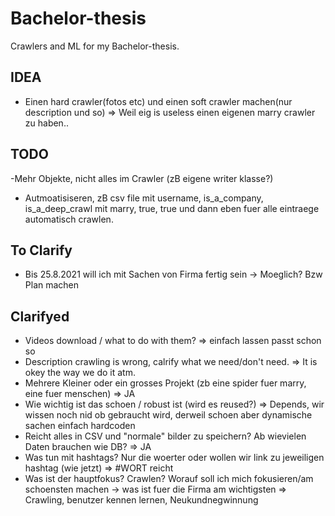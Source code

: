 # Bachelor-thesis
Crawlers and ML for my Bachelor-thesis.

## IDEA
- Einen hard crawler(fotos etc) und einen soft crawler machen(nur description und so) => Weil eig is useless einen eigenen marry crawler zu haben..

## TODO
-Mehr Objekte, nicht alles im Crawler (zB eigene writer klasse?)
- Autmoatisiseren, zB csv file mit username, is_a_company, is_a_deep_crawl mit marry, true, true und dann eben fuer alle eintraege automatisch crawlen.

## To Clarify

- Bis 25.8.2021 will ich mit Sachen von Firma fertig sein -> Moeglich? Bzw Plan machen

## Clarifyed
- Videos download / what to do with them? => einfach lassen passt schon so
- Description crawling is wrong, calrify what we need/don't need. => It is okey the way we do it atm.
- Mehrere Kleiner oder ein grosses Projekt (zb eine spider fuer marry, eine fuer menschen) => JA
- Wie wichtig ist das schoen / robust ist (wird es reused?) => Depends, wir wissen noch nid ob gebraucht wird, derweil schoen aber dynamische sachen einfach hardcoden
- Reicht alles in CSV und "normale" bilder zu speichern? Ab wievielen Daten brauchen wie DB? => JA
- Was tun mit hashtags? Nur die woerter oder wollen wir link zu jeweiligen hashtag (wie jetzt) => #WORT reicht
- Was ist der hauptfokus? Crawlen? Worauf soll ich mich fokusieren/am schoensten machen -> was ist fuer die Firma am wichtigsten => Crawling, benutzer kennen lernen, Neukundnegwinnung
